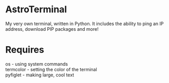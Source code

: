 # AstroTerminal
My very own terminal, written in Python. It includes the ability to ping an IP address, download PIP packages and more!

# Requires
os - using system commands<br/>
termcolor - setting the color of the terminal<br/>
pyfiglet - making large, cool text<br/>
